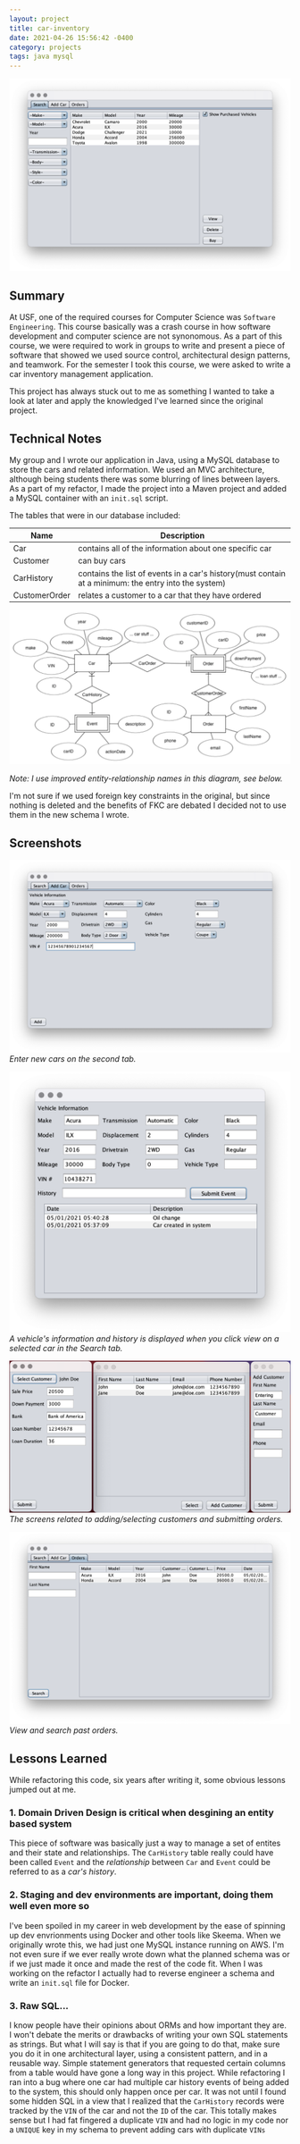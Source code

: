 ```yaml
---
layout: project
title: car-inventory
date: 2021-04-26 15:56:42 -0400
category: projects
tags: java mysql
---
```


![Inventory Search](/assets/images/projects/car-inventory/screenshots/InventorySearch.png)

## Summary

At USF, one of the required courses for Computer Science was `Software Engineering`. This course basically was a crash course in how software development and computer science are not synonomous. As a part of this course, we were required to work in groups to write and present a piece of software that showed we used source control, architectural design patterns, and teamwork. For the semester I took this course, we were asked to write a car inventory management application.

This project has always stuck out to me as something I wanted to take a look at later and apply the knowledged I've learned since the original project.

## Technical Notes

My group and I wrote our application in Java, using a MySQL database to store the cars and related information. We used an MVC architecture, although being students there was some blurring of lines between layers. As a part of my refactor, I made the project into a Maven project and added a MySQL container with an `init.sql` script.

The tables that were in our database included:

| Name          | Description                                                                                          |
| ------------- | ---------------------------------------------------------------------------------------------------- |
| Car           | contains all of the information about one specific car                                               |
| Customer      | can buy cars                                                                                         |
| CarHistory    | contains the list of events in a car's history(must contain at a minimum: the entry into the system) |
| CustomerOrder | relates a customer to a car that they have ordered                                                   |

![car-inventory Entity Relationship diagram](/assets/images/projects/car-inventory/CarInventoryERdiagram.png)

_Note: I use improved entity-relationship names in this diagram, see below._

I'm not sure if we used foreign key constraints in the original, but since nothing is deleted and the benefits of FKC are debated I decided not to use them in the new schema I wrote.

## Screenshots

![Add Car](/assets/images/projects/car-inventory/screenshots/AddCar.png)
_Enter new cars on the second tab._

![Vehicle Information](/assets/images/projects/car-inventory/screenshots/VehicleInformation.png)
_A vehicle's information and history is displayed when you click view on a selected car in the Search tab._

![Customers](/assets/images/projects/car-inventory/screenshots/CustomerScreens.png)
_The screens related to adding/selecting customers and submitting orders._

![Orders](/assets/images/projects/car-inventory/screenshots/Orders.png)
_View and search past orders._

## Lessons Learned

While refactoring this code, six years after writing it, some obvious lessons jumped out at me.

### 1. Domain Driven Design is critical when desgining an entity based system

This piece of software was basically just a way to manage a set of entites and their state and relationships. The `CarHistory` table really could have been called `Event` and the _relationship_ between `Car` and `Event` could be referred to as a _car's history_.

### 2. Staging and dev environments are important, doing them well even more so

I've been spoiled in my career in web development by the ease of spinning up dev envrionments using Docker and other tools like Skeema. When we originally wrote this, we had just one MySQL instance running on AWS. I'm not even sure if we ever really wrote down what the planned schema was or if we just made it once and made the rest of the code fit. When I was working on the refactor I actually had to reverse engineer a schema and write an `init.sql` file for Docker.

### 3. Raw SQL...

I know people have their opinions about ORMs and how important they are. I won't debate the merits or drawbacks of writing your own SQL statements as strings. But what I will say is that if you are going to do that, make sure you do it in one architectural layer, using a consistent pattern, and in a reusable way. Simple statement generators that requested certain columns from a table would have gone a long way in this project. While refactoring I ran into a bug where one car had multiple car history events of being added to the system, this should only happen once per car. It was not until I found some hidden SQL in a view that I realized that the `CarHistory` records were tracked by the `VIN` of the car and not the `ID` of the car. This totally makes sense but I had fat fingered a duplicate `VIN` and had no logic in my code nor a `UNIQUE` key in my schema to prevent adding cars with duplicate `VINs`
